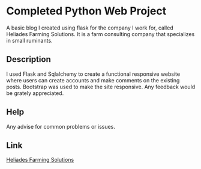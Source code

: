 # Completed Python Web Project

A basic blog I created using flask for the company I work for, called Heliades Farming Solutions. It is a farm consulting company that specializes in small ruminants.

## Description

I used Flask and Sqlalchemy to create a functional responsive website where users can create accounts and make comments on the existing posts. Bootstrap was used to make the site responsive. Any feedback would be grately appreciated.

## Help

Any advise for common problems or issues.

## Link

<a href="http://vasilis-blog.herokuapp.com/">Heliades Farming Solutions</a>
